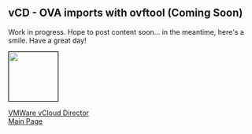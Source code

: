 ## vCD - OVA imports with ovftool (Coming Soon)

<!-- 
Updated: 2021-05-01
--> 

Work in progress.  Hope to post content soon... in the meantime, here's a smile.  Have a great day!

<img src="../../mlwiles.png" width="100" style="border: 1px solid black">

<!-- 
reference and credit Olivier
https://www.linkedin.com/in/olivier-de-touchet-8120852b/

https://supportcontent.ibm.com/support/pages/troubleshooting-issues-ovaovf-imports-vmware-solutions-shared

_Note the information described in this example are guidelines.  There are multiple ways to configure the various parts of the example.  Please adjust accordingly for your needs._

--> 

[VMWare vCloud Director](https://ibm-vmwaresolutions.github.io/vcd/)<br/>
[Main Page](https://ibm-vmwaresolutions.github.io)